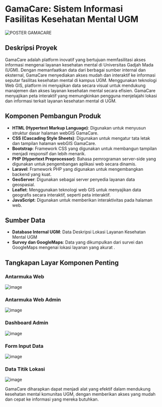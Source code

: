 # GamaCare: Sistem Informasi Fasilitas Kesehatan Mental UGM
![POSTER GAMACARE](https://github.com/lailanrazz/GamaCare/assets/112270824/c5100b25-2a3d-4a9a-b108-4e72e1b77ed9)


## Deskripsi Proyek
GamaCare adalah platform inovatif yang bertujuan memfasilitasi akses informasi mengenai layanan kesehatan mental di Universitas Gadjah Mada (UGM). Dengan memanfaatkan data dari berbagai sumber internal dan eksternal, GamaCare menyediakan akses mudah dan interaktif ke informasi seputar fasilitas kesehatan mental di kampus UGM. Menggunakan teknologi Web GIS, platform ini menyajikan data secara visual untuk mendukung manajemen dan akses layanan kesehatan mental secara efisien. GamaCare menyajikan peta interaktif yang memungkinkan pengguna menjelajahi lokasi dan informasi terkait layanan kesehatan mental di UGM.

## Komponen Pembangun Produk
- **HTML (Hypertext Markup Language)**: Digunakan untuk menyusun struktur dasar halaman webGIS GamaCare.
- **CSS (Cascading Style Sheets)**: Digunakan untuk mengatur tata letak dan tampilan halaman webGIS GamaCare.
- **Bootstrap**: Framework CSS yang digunakan untuk membangun tampilan menjadi responsif dan lebih menarik.
- **PHP (Hypertext Preprocessor)**: Bahasa pemrograman server-side yang digunakan untuk pengembangan aplikasi web secara dinamis.
- **Laravel**: Framework PHP yang digunakan untuk mengembangkan backend yang kuat.
- **GeoServer**: Digunakan sebagai server penyedia layanan data geospasial.
- **Leaflet**: Menggunakan teknologi web GIS untuk menyajikan data geografis secara interaktif, seperti peta interaktif.
- **JavaScript**: Digunakan untuk memberikan interaktivitas pada halaman web.

## Sumber Data
- **Database Internal UGM**: Data Deskripsi Lokasi Layanan Kesehatan Mental UGM
- **Survey dan GoogleMaps**: Data yang dikumpulkan dari survei dan GoogleMaps mengenai lokasi layanan yang akurat .


## Tangkapan Layar Komponen Penting
### Antarmuka Web 
![image](https://github.com/lailanrazz/GamaCare/assets/112270824/5544e1d4-06f6-456f-98df-e92077762aad)

### Antarmuka Web Admin 
![image](https://github.com/lailanrazz/GamaCare/assets/112270824/ef9bc156-f92c-40d7-9b4a-8ac360cd42a3)


### Dashboard Admin
![image](https://github.com/lailanrazz/GamaCare/assets/112270824/6503f25e-3c81-4c05-a847-55245cf2a2e4)

### Form Input Data
![image](https://github.com/lailanrazz/GamaCare/assets/112270824/e04d2e61-407b-44ad-b012-21e56204f6bb)

### Data Titik Lokasi
![image](https://github.com/lailanrazz/GamaCare/assets/112270824/de268c08-229b-4b81-9b08-6c00c44176c8)


GamaCare diharapkan dapat menjadi alat yang efektif dalam mendukung kesehatan mental komunitas UGM, dengan memberikan akses yang mudah dan cepat ke informasi yang mereka butuhkan.
